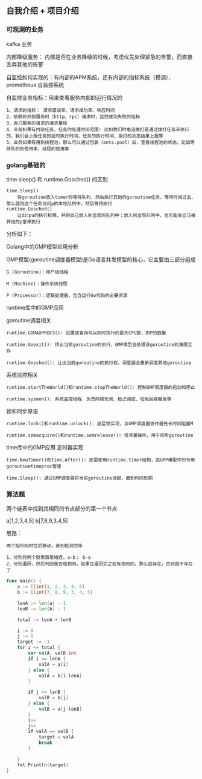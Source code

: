 
## 自我介绍 + 项目介绍


### 可观测的业务
kafka 业务

内部降级服务： 内部是否在业务降级的时候，考虑优先处理紧急的告警，而直接丢弃其他的告警

自监控如何实现的：有内部的APM系统，还有内部的指标系统（模调）、prometheus
   自监控系统

自监控业务指标：用来查看服务内部的运行情况的
```text
1、请求的指标： 请求错误率、请求成功率、响应时间
2、依赖的外部服务时（http、rpc）请求时，监控成功失败的指标
3、自己服务的请求的请求量级
4、业务如果有内部任务，任务的处理时间范围: 比如我们的电话拨打是通过拨打任务来执行的，我们会上报任务的延时执行时间，任务的执行时间、拨打的状态结果上报等
5、业务如果有用到线程池，那么可以通过包装（ants.pool）后，查看线程池的状态，比如等待队列的使用率，线程的使用率
```


### golang基础的

time.sleep()  和 runtime.Gosched() 的区别
```text
time.Sleep()
    将goroutine放入timer的等待队列，然后执行其他的goroutine任务，等待时间过去，那么就将这个任务访问p的本地队列中，然后等待执行
runtime.Gosched()
    让出cpu的执行权限，并将自己放入到全局的队列中；放入到全局队列中，也可能会立马被其他的p拿来执行
```


分析如下：

Golang中的GMP模型应用分析

GMP模型(goroutine调度器模型)是Go语言并发模型的核心，它主要由三部分组成
```text
G (Goroutine)：用户级线程

M (Machine)：操作系统线程

P (Processor)：逻辑处理器，包含运行Go代码的必要资源
```

runtime库中的GMP应用

goroutine调度相关
```text
runtime.GOMAXPROCS(): 设置或查询可以同时执行的最大CPU数，即P的数量

runtime.Goexit(): 终止当前goroutine的执行，GMP模型会处理该goroutine的清理工作

runtime.Gosched(): 让出当前goroutine的执行权，调度器会重新调度其他goroutine
```

系统监控相关
```text
runtime.startTheWorld()和runtime.stopTheWorld(): 控制GMP调度器的启动和停止

runtime.sysmon(): 系统监控线程，负责网络轮询、抢占调度、垃圾回收触发等
```

锁和同步原语
```text
runtime.lock()和runtime.unlock(): 底层锁实现，与GMP调度器协作避免长时间阻塞M

runtime.semacquire()和runtime.semrelease(): 信号量操作，用于同步goroutine
```

time库中的GMP应用
定时器实现
```text
time.NewTimer()和time.After(): 底层使用runtime.timer结构，由GMP模型中的专用goroutinetimeproc管理

time.Sleep(): 通过GMP调度器将当前goroutine挂起，直到时间到期
```




### 算法题
两个链表中找到其相同的节点部分的第一个节点

a[1,2,3,4,5]
b[7,8,9,3,4,5]

思路：
```text
两个指针同时往后移动，直到检测完毕

1、分别将两个链表首尾相连，a-b； b-a
2、分别遍历，然后判断是否值相同，如果在遍历完之前有相同的，那么就存在，否则就不存在了
```

```go
func main() {
	a := []int{1, 2, 3, 4, 5}
	b := []int{7, 8, 9, 3, 4, 5}

	lenA := len(a) - 1
	lenB := len(b) - 1

	total := lenA + lenB

	i := 0
	j := 0
	target := -1
	for i <= total {
		var valA, valB int
		if i <= lenA {
			valA = a[i]
		} else {
			valA = b[i-lenA]
		}

		if j <= lenB {
			valB = b[j]
		} else {
			valB = a[j-lenB]
		}
		i++
		j++
		if valA == valB {
			target = valA
			break
		}

	}
	fmt.Println(target)
}
```